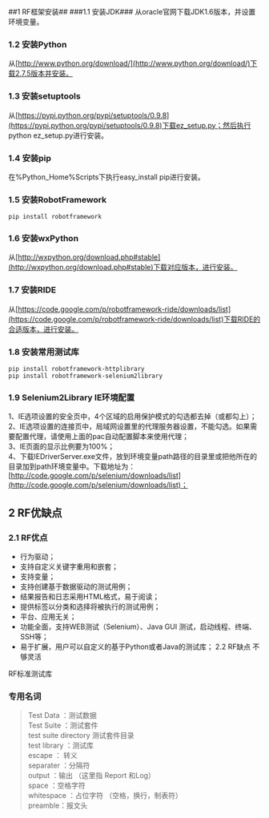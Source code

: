 ##1 RF框架安装##
###1.1 安装JDK###
从oracle官网下载JDK1.6版本，并设置环境变量。
### 1.2 安装Python ###
从[http://www.python.org/download/](http://www.python.org/download/)下载2.7.5版本并安装。
### 1.3 安装setuptools ###
从[https://pypi.python.org/pypi/setuptools/0.9.8](https://pypi.python.org/pypi/setuptools/0.9.8)下载ez_setup.py；然后执行 python ez_setup.py进行安装。
### 1.4 安装pip ###
在%Python_Home%Scripts下执行easy_install pip进行安装。
### 1.5 安装RobotFramework ###
    pip install robotframework
### 1.6 安装wxPython ###
从[http://wxpython.org/download.php#stable](http://wxpython.org/download.php#stable)下载对应版本，进行安装。
### 1.7 安装RIDE ###
从[https://code.google.com/p/robotframework-ride/downloads/list](https://code.google.com/p/robotframework-ride/downloads/list)下载RIDE的合适版本，进行安装。
### 1.8 安装常用测试库 ###
    pip install robotframework-httplibrary    
    pip install robotframework-selenium2library
### 1.9 Selenium2Library IE环境配置 ###
1、IE选项设置的安全页中，4个区域的启用保护模式的勾选都去掉（或都勾上）；  
2、IE选项设置的连接页中，局域网设置里的代理服务器设置，不能勾选。如果需要配置代理，请使用上面的pac自动配置脚本来使用代理；   
3、IE页面的显示比例要为100%；  
4、下载IEDriverServer.exe文件，放到环境变量path路径的目录里或把他所在的目录加到path环境变量中。下载地址为：[http://code.google.com/p/selenium/downloads/list](http://code.google.com/p/selenium/downloads/list)；
## 2 RF优缺点 ##
### 2.1 RF优点 ###
- 行为驱动；
- 支持自定义关键字重用和嵌套；
- 支持变量；
- 支持创建基于数据驱动的测试用例；
- 结果报告和日志采用HTML格式，易于阅读；
- 提供标签以分类和选择将被执行的测试用例；
- 平台、应用无关；
- 功能全面，支持WEB测试（Selenium）、Java GUI 测试，启动线程、终端、SSH等；
- 易于扩展，用户可以自定义的基于Python或者Java的测试库；
2.2 RF缺点
不够灵活

RF标准测试库


### 专用名词 ###

> Test Data ：测试数据  
Test Suite ：测试套件  
test suite directory 测试套件目录  
test library ：测试库  
escape ： 转义  
separater ：分隔符  
output ：输出 （这里指 Report 和Log）  
space ：空格字符  
whitespace ：占位字符 （空格，换行，制表符）  
preamble：报文头  


